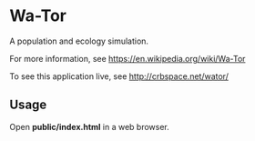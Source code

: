 # Wa-Tor

A population and ecology simulation.

For more information, see https://en.wikipedia.org/wiki/Wa-Tor

To see this application live, see http://crbspace.net/wator/

## Usage
Open **public/index.html** in a web browser.
